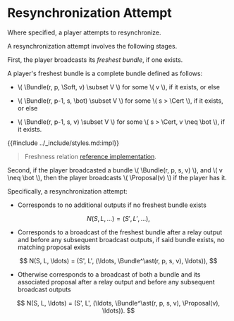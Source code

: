 $$
\newcommand \Bundle {\mathrm{Bundle}}
\newcommand \Soft {\mathit{soft}}
\newcommand \Cert {\mathit{cert}}
\newcommand \Proposal {\mathrm{Proposal}}
$$

# Resynchronization Attempt

Where specified, a player attempts to resynchronize.

A resynchronization attempt involves the following stages.

First, the player broadcasts its _freshest bundle_, if one exists.

A player's freshest bundle is a complete bundle defined as follows:

- \\( \Bundle(r, p, \Soft, v) \subset V \\) for some \\( v \\), if it exists, or
else

- \\( \Bundle(r, p-1, s, \bot) \subset V \\) for some \\( s > \Cert \\), if it exists,
or else

- \\( \Bundle(r, p-1, s, v) \subset V \\) for some \\( s > \Cert, v \neq \bot \\),
if it exists.

{{#include ../_include/styles.md:impl}}
> Freshness relation [reference implementation](https://github.com/algorand/go-algorand/blob/b6e5bcadf0ad3861d4805c51cbf3f695c38a93b7/agreement/events.go#L745).

Second, if the player broadcasted a bundle \\( \Bundle(r, p, s, v) \\), and \\( v \neq \bot \\),
then the player broadcasts \\( \Proposal(v) \\) if the player has it.

Specifically, a resynchronization attempt:

- Corresponds to no additional outputs if no freshest bundle exists

$$
N(S, L, \ldots) = (S', L', \ldots),
$$

- Corresponds to a broadcast of the freshest bundle after a relay output and before
any subsequent broadcast outputs, if said bundle exists, no matching proposal exists

$$
N(S, L, \ldots) = (S', L', (\ldots, \Bundle^\ast(r, p, s, v), \ldots)),
$$

- Otherwise corresponds to a broadcast of both a bundle and its associated
proposal after a relay output and before any subsequent broadcast
outputs

$$
N(S, L, \ldots) = (S', L', (\ldots, \Bundle^\ast(r, p, s, v), \Proposal(v), \ldots)).
$$